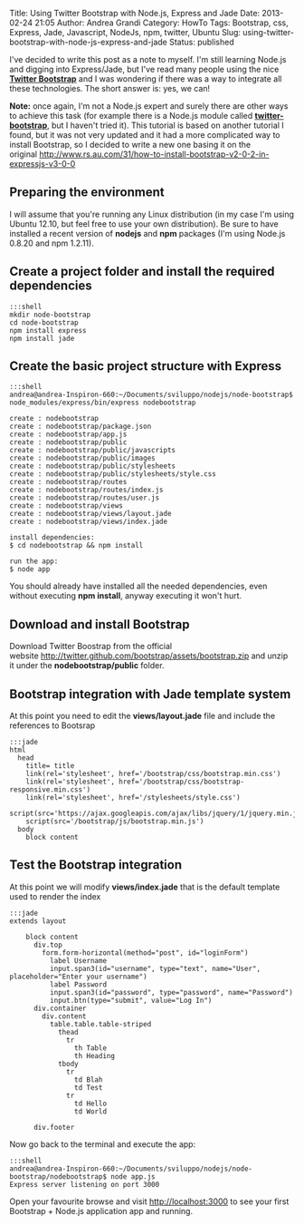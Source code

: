 Title: Using Twitter Bootstrap with Node.js, Express and Jade
Date: 2013-02-24 21:05
Author: Andrea Grandi
Category: HowTo
Tags: Bootstrap, css, Express, Jade, Javascript, NodeJs, npm, twitter, Ubuntu
Slug: using-twitter-bootstrap-with-node-js-express-and-jade
Status: published

I've decided to write this post as a note to myself. I'm still learning
Node.js and digging into Express/Jade, but I've read many people using
the nice [**Twitter Bootstrap**](http://twitter.github.com/bootstrap/)
and I was wondering if there was a way to integrate all these
technologies. The short answer is: yes, we can!

**Note:** once again, I'm not a Node.js expert and surely there are
other ways to achieve this task (for example there is a Node.js module
called
[**twitter-bootstrap**](https://npmjs.org/package/twitter-bootstrap),
but I haven't tried it). This tutorial is based on another tutorial I
found, but it was not very updated and it had a more complicated way to
install Bootstrap, so I decided to write a new one basing it on the
original <http://www.rs.au.com/31/how-to-install-bootstrap-v2-0-2-in-expressjs-v3-0-0>

## Preparing the environment

I will assume that you're running any Linux distribution (in my case I'm
using Ubuntu 12.10, but feel free to use your own distribution). Be sure
to have installed a recent version of **nodejs** and **npm** packages
(I'm using Node.js 0.8.20 and npm 1.2.11).

## Create a project folder and install the required dependencies

    :::shell
    mkdir node-bootstrap
    cd node-bootstrap
    npm install express
    npm install jade

## Create the basic project structure with Express

    :::shell
    andrea@andrea-Inspiron-660:~/Documents/sviluppo/nodejs/node-bootstrap$ node_modules/express/bin/express nodebootstrap

    create : nodebootstrap
    create : nodebootstrap/package.json
    create : nodebootstrap/app.js
    create : nodebootstrap/public
    create : nodebootstrap/public/javascripts
    create : nodebootstrap/public/images
    create : nodebootstrap/public/stylesheets
    create : nodebootstrap/public/stylesheets/style.css
    create : nodebootstrap/routes
    create : nodebootstrap/routes/index.js
    create : nodebootstrap/routes/user.js
    create : nodebootstrap/views
    create : nodebootstrap/views/layout.jade
    create : nodebootstrap/views/index.jade

    install dependencies:
    $ cd nodebootstrap && npm install

    run the app:
    $ node app

You should already have installed all the needed dependencies, even
without executing **npm install**, anyway executing it won't hurt.

## Download and install Bootstrap

Download Twitter Boostrap from the official
website <http://twitter.github.com/bootstrap/assets/bootstrap.zip> and
unzip it under the **nodebootstrap/public** folder.

## Bootstrap integration with Jade template system

At this point you need to edit the **views/layout.jade** file and
include the references to Bootsrap

    :::jade
    html
      head
        title= title
        link(rel='stylesheet', href='/bootstrap/css/bootstrap.min.css')
        link(rel='stylesheet', href='/bootstrap/css/bootstrap-responsive.min.css')
        link(rel='stylesheet', href='/stylesheets/style.css')
        script(src='https://ajax.googleapis.com/ajax/libs/jquery/1/jquery.min.js')
        script(src='/bootstrap/js/bootstrap.min.js')
      body
        block content

## Test the Bootstrap integration

At this point we will modify **views/index.jade** that is the default
template used to render the index

    :::jade
    extends layout

        block content
          div.top
            form.form-horizontal(method="post", id="loginForm")
              label Username
              input.span3(id="username", type="text", name="User", placeholder="Enter your username")
              label Password
              input.span3(id="password", type="password", name="Password")
              input.btn(type="submit", value="Log In")
          div.container
            div.content
              table.table.table-striped
                thead
                  tr
                    th Table
                    th Heading
                tbody
                  tr
                    td Blah
                    td Test
                  tr
                    td Hello
                    td World

          div.footer

Now go back to the terminal and execute the app:

    :::shell
    andrea@andrea-Inspiron-660:~/Documents/sviluppo/nodejs/node-bootstrap/nodebootstrap$ node app.js
    Express server listening on port 3000

Open your favourite browse and visit <http://localhost:3000> to see your
first Bootstrap + Node.js application app and running.
